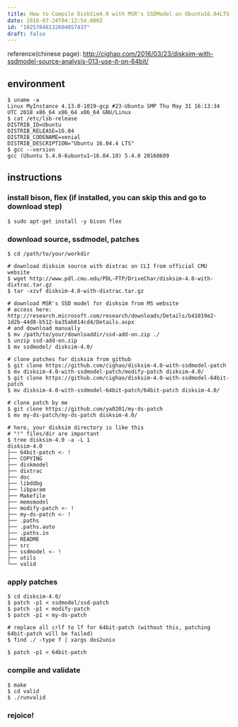 ```yaml
---
title: How to Compile DiskSim4.0 with MSR's SSDModel on Ubuntu16.04LTS(64bit)
date: 2018-07-24T04:12:54.000Z
id: "10257846132604057437"
draft: false
---
```

reference(chinese page): http://cighao.com/2016/03/23/disksim-with-ssdmodel-source-analysis-013-use-it-on-64bit/

## environment
```
$ uname -a
Linux MyInstance 4.13.0-1019-gcp #23-Ubuntu SMP Thu May 31 16:13:34 UTC 2018 x86_64 x86_64 x86_64 GNU/Linux
$ cat /etc/lsb-release
DISTRIB_ID=Ubuntu
DISTRIB_RELEASE=16.04
DISTRIB_CODENAME=xenial
DISTRIB_DESCRIPTION="Ubuntu 16.04.4 LTS"
$ gcc --version
gcc (Ubuntu 5.4.0-6ubuntu1~16.04.10) 5.4.0 20160609
```

## instructions

### install bison, flex (if installed, you can skip this and go to download step)
```
$ sudo apt-get install -y bison flex
```

### download source, ssdmodel, patches
```
$ cd /path/to/your/workdir

# download disksim source with dixtrac on CLI from official CMU website
$ wget http://www.pdl.cmu.edu/PDL-FTP/DriveChar/disksim-4.0-with-dixtrac.tar.gz
$ tar -xzvf disksim-4.0-with-dixtrac.tar.gz

# download MSR's SSD model for disksim from MS website
# access here: http://research.microsoft.com/research/downloads/Details/b41019e2-1d2b-44d8-b512-ba35ab814cd4/Details.aspx
# and download manually
$ mv /path/to/your/downloaddir/ssd-add-on.zip ./
$ unzip ssd-add-on.zip
$ mv ssdmodel/ disksim-4.0/

# clone patches for disksim from github
$ git clone https://github.com/cighao/disksim-4.0-with-ssdmodel-patch
$ mv disksim-4.0-with-ssdmodel-patch/modify-patch disksim-4.0/
$ git clone https://github.com/cighao/disksim-4.0-with-ssdmodel-64bit-patch
$ mv disksim-4.0-with-ssdmodel-64bit-patch/64bit-patch disksim-4.0/

# clone patch by me
$ git clone https://github.com/ya0201/my-ds-patch
$ mv my-ds-patch/my-ds-patch disksim-4.0/

# here, your disksim directory is like this
# "!" files/dir are important
$ tree disksim-4.0 -a -L 1
disksim-4.0
├── 64bit-patch <- !
├── COPYING
├── diskmodel
├── dixtrac
├── doc
├── libddbg
├── libparam
├── Makefile
├── memsmodel
├── modify-patch <- !
├── my-ds-patch <- !
├── .paths
├── .paths.auto
├── .paths.in
├── README
├── src
├── ssdmodel <- !
├── utils
└── valid
```

### apply patches
```
$ cd disksim-4.0/
$ patch -p1 < ssdmodel/ssd-patch
$ patch -p1 < modify-patch
$ patch -p1 < my-ds-patch

# replace all crlf to lf for 64bit-patch (without this, patching 64bit-patch will be failed)
$ find ./ -type f | xargs dos2unix

$ patch -p1 < 64bit-patch
```

### compile and validate
```
$ make
$ cd valid
$ ./runvalid
```

### rejoice!
